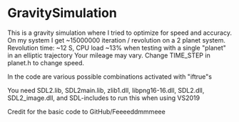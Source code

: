 # GravitySimulation

This is a gravity simulation where I tried to optimize for speed and accuracy.
 On my system I get ~15000000 iteration / revolution on a 2 planet system. Revolution time: ~12 S, CPU load ~13% when testing
with a single "planet" in an elliptic  trajectory
 Your mileage may vary. Change TIME_STEP in planet.h to change speed.

In the code are various possible combinations activated with "iftrue"s

 You need SDL2.lib, SDL2main.lib, zlib1.dll, libpng16-16.dll, SDL2.dll, SDL2_image.dll,
 and SDL-includes to run this when using VS2019

Credit for the basic code to GitHub/Feeeeddmmmeee
